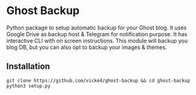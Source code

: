 # Ghost Backup

Python package to setup automatic backup for your Ghost blog. It uses Google Drive as backup host & Telegram for notification purpose. It has interactive CLI with on screen instructions. This module will backup you blog DB, but you can also opt to backup your images & themes.

## Installation
```
git clone https://github.com/vicke4/ghost-backup && cd ghost-backup
python3 setup.py
```
